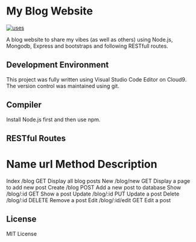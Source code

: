 # My Blog Website

[![uses](https://img.shields.io/badge/Uses-HTML%20CSS%20Javascript-brightgreen.svg)](https://github.com/afakhry01/my-blog)

A blog website to share my vibes (as well as others) using Node.js, Mongodb, Express and bootstraps and following RESTfull routes. 

## Development Environment
This project was fully written using Visual Studio Code Editor on Cloud9. The version control was maintained using git.

## Compiler
Install Node.js first and then use npm.

## RESTful Routes

 Name     url             Method  Description
==================================================================
 Index    /blog           GET     Display all blog posts
 New      /blog/new       GET     Display a page to add new post
 Create   /blog           POST    Add a new post to database
 Show     /blog/:id       GET     Show a post
 Update   /blog/:id       PUT     Update a post
 Delete   /blog/:id       DELETE  Remove a post
 Edit     /blog/:id/edit  GET     Edit a post

## License
MIT License
